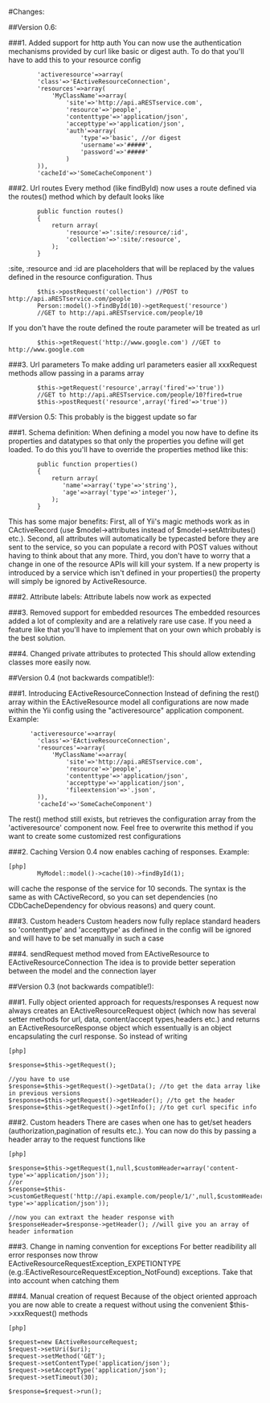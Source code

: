 #Changes:

##Version 0.6:

###1. Added support for http auth
You can now use the authentication mechanisms provided by curl like basic or digest auth. To do that
you'll have to add this to your resource config

            'activeresource'=>array(
            'class'=>'EActiveResourceConnection',
			'resources'=>array(
				'MyClassName'=>array(
            		'site'=>'http://api.aRESTservice.com',
            		'resource'=>'people',
            		'contenttype'=>'application/json',
            		'accepttype'=>'application/json',
            		'auth'=>array(
            			'type'=>'basic', //or digest
            			'username'=>'#####',
            			'password'=>'#####'
            		)
       		)),
       		'cacheId'=>'SomeCacheComponent')
       		
###2. Url routes
Every method (like findById)  now uses a route defined via the routes() method which by default
looks like

			public function routes()
    		{
        		return array(
            		'resource'=>':site/:resource/:id',
            		'collection'=>':site/:resource',
        		);
    		}
    		
:site, :resource and :id are placeholders that will be replaced by the values defined in the resource
configuration. Thus 

			$this->postRequest('collection') //POST to http://api.aRESTservice.com/people
			Person::model()->findById(10)->getRequest('resource') 
			//GET to http://api.aRESTservice.com/people/10
			
If you don't have the route defined the route parameter will be treated as url

			$this->getRequest('http://www.google.com') //GET to http://www.google.com
			
###3. Url parameters
To make adding url parameters easier all xxxRequest methods allow passing in a params array

			$this->getRequest('resource',array('fired'=>'true'))
			//GET to http://api.aRESTservice.com/people/10?fired=true
			$this->postRequest('resource',array('fired'=>'true'))
			
##Version 0.5:
This probably is the biggest update so far

###1. Schema definition:
When defining a model you now have to define its properties and datatypes so that only the
properties you define will get loaded. To do this you'll have to override the properties method like
this:

            public function properties()
            {
                return array(
                   'name'=>array('type'=>'string'),
                   'age'=>array('type'=>'integer'),
                );
            }

This has some major benefits: First, all of Yii's magic methods work as in CActiveRecord
(use $model->attributes instead of $model->setAttributes() etc.). Second, all attributes will
automatically be typecasted before they are sent to the service, so you can populate a record with
POST values without having to think about that any more. Third, you don't have to worry
that a change in one of the resource APIs will kill your system. If a new property is introduced by
a service which isn't defined in your properties() the property will simply be ignored by 
ActiveResource.

###2. Attribute labels:
Attribute labels now work as expected

###3. Removed support for embedded resources
The embedded resources added a lot of complexity and are a relatively rare use case. If you need
a feature like that you'll have to implement that on your own which probably is the best solution.

###4. Changed private attributes to protected 
This should allow extending classes more easily now.


##Version 0.4 (not backwards compatible!):

###1. Introducing EActiveResourceConnection 
Instead of defining the rest() array within the EActiveResource model all configurations are now made within the Yii config using the "activeresource" application component.
Example: 

          'activeresource'=>array(
            'class'=>'EActiveResourceConnection',
			'resources'=>array(
				'MyClassName'=>array(
            		'site'=>'http://api.aRESTservice.com',
            		'resource'=>'people',
            		'contenttype'=>'application/json',
            		'accepttype'=>'application/json',
            		'fileextension'=>'.json',
       		)),
       		'cacheId'=>'SomeCacheComponent')
       		
The rest() method still exists, but retrieves the configuration array from the 'activeresource' component now. Feel free to overwrite this method if you want to create some customized rest configurations
       		
###2. Caching
Version 0.4 now enables caching of responses. Example:
~~~
[php]
		MyModel::model()->cache(10)->findById(1);
~~~
will cache the response of the service for 10 seconds. The syntax is the same as with CActiveRecord, so you can set dependencies (no CDbCacheDependency for obvious reasons) and query count.

###3. Custom headers
Custom headers now fully replace standard headers so 'contenttype' and 'accepttype' as defined in the config will be ignored and will have to be set manually in such a case

###4. sendRequest method moved from EActiveResource to EActiveResourceConnection
The idea is to provide better seperation between the model and the connection layer

##Version 0.3 (not backwards compatible!):

###1. Fully object oriented approach for requests/responses 
A request now always creates an EActiveResourceRequest object (which now has several setter methods for url, data, content/accept types,headers etc.) and returns an EActiveResourceResponse object which essentually is an object encapsulating the curl response. So instead of writing

~~~
[php]

$response=$this->getRequest();

//you have to use
$response=$this->getRequest()->getData(); //to get the data array like in previous versions
$response=$this->getRequest()->getHeader(); //to get the header
$response=$this->getRequest()->getInfo(); //to get curl specific info

~~~

###2. Custom headers
There are cases when one has to get/set headers (authorization,pagination of results etc.). You can now do this by passing a header array to the request functions like

~~~
[php]

$response=$this->getRequest(1,null,$customHeader=array('content-type'=>'application/json'));
//or
$response=$this->customGetRequest('http://api.example.com/people/1/',null,$customHeader=array('content-type'=>'application/json'));

//now you can extraxt the header response with
$responseHeader=$response->getHeader(); //will give you an array of header information

~~~

###3. Change in naming convention for exceptions
For better readibility all error responses now throw EActiveResourceRequestException_EXPETIONTYPE (e.g.:EActiveResourceRequestException_NotFound) exceptions. Take that into account when catching them

###4. Manual creation of request
Because of the object oriented approach you are now able to create a request without using the convenient $this->xxxRequest() methods

~~~
[php]

$request=new EActiveResourceRequest;
$request->setUri($uri);
$request->setMethod('GET');
$request->setContentType('application/json');
$request->setAcceptType('application/json');
$request->setTimeout(30);

$response=$request->run();

~~~